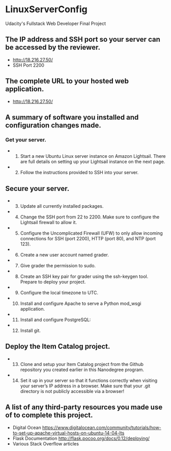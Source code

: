 # LinuxServerConfig
Udacity's Fullstack Web Developer Final Project
## The IP address and SSH port so your server can be accessed by the reviewer.
  * http://18.216.27.50/
  * SSH Port 2200
## The complete URL to your hosted web application.
  * http://18.216.27.50/
## A summary of software you installed and configuration changes made.
### Get your server.
* 1. Start a new Ubuntu Linux server instance on Amazon Lightsail. There are full details on setting up your Lightsail instance on the next page.
* 2. Follow the instructions provided to SSH into your server.

## Secure your server.
* 3. Update all currently installed packages.
* 4. Change the SSH port from 22 to 2200. Make sure to configure the Lightsail firewall to allow it.
* 5. Configure the Uncomplicated Firewall (UFW) to only allow incoming connections for SSH (port 2200), HTTP (port 80), and NTP (port 123).
* 6. Create a new user account named grader.
* 7. Give grader the permission to sudo.
* 8. Create an SSH key pair for grader using the ssh-keygen tool.
Prepare to deploy your project.
* 9. Configure the local timezone to UTC.
* 10. Install and configure Apache to serve a Python mod_wsgi application.
* 11. Install and configure PostgreSQL:
* 12. Install git.
## Deploy the Item Catalog project.
* 13. Clone and setup your Item Catalog project from the Github repository you created earlier in this Nanodegree program.
* 14. Set it up in your server so that it functions correctly when visiting your server’s IP address in a browser. Make sure that your .git directory is not publicly accessible via a browser!
## A list of any third-party resources you made use of to complete this project.
  * Digital Ocean https://www.digitalocean.com/community/tutorials/how-to-set-up-apache-virtual-hosts-on-ubuntu-14-04-lts
  * Flask Documentation http://flask.pocoo.org/docs/0.12/deploying/
  * Various Stack Overflow articles
  
  
